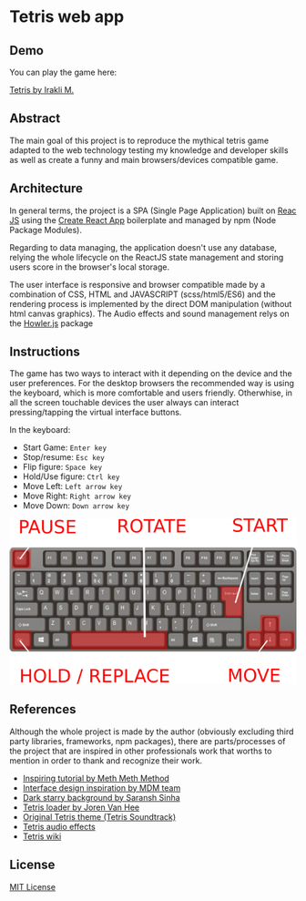 # Tetris web app

## Demo

You can play the game here:

[Tetris by Irakli M.](https://iraklimt.gitlab.io/tetris/)

## Abstract

The main goal of this project is to reproduce the mythical tetris game adapted to the web technology testing my knowledge and developer skills as well as create a funny and main browsers/devices compatible game.

## Architecture

In general terms, the project is a SPA (Single Page Application) built on [Reac JS](https://reactjs.org/) using the [Create React App](https://create-react-app.dev/) boilerplate and managed by npm (Node Package Modules).

Regarding to data managing, the application doesn't use any database, relying the whole lifecycle on the ReactJS state management and storing users score in the browser's local storage.

The user interface is responsive and browser compatible made by a combination of CSS, HTML and JAVASCRIPT (scss/html5/ES6) and the rendering process is implemented by the direct DOM manipulation (without html canvas graphics). The Audio effects and sound management relys on the [Howler.js](https://howlerjs.com/) package

## Instructions

The game has two ways to interact with it depending on the device and the user preferences.
For the desktop browsers the recommended way is using the keyboard, which is more comfortable and users friendly. Otherwhise, in all the screen touchable devices the user always can interact pressing/tapping the virtual interface buttons.

In the keyboard:

- Start Game: `Enter key`
- Stop/resume: `Esc key`
- Flip figure: `Space key`
- Hold/Use figure: `Ctrl key`
- Move Left: `Left arrow key`
- Move Right: `Right arrow key`
- Move Down: `Down arrow key`

![](src/images/instructions.png)

## References

Although the whole project is made by the author (obviously excluding third party libraries, frameworks, npm packages), there are parts/processes of the project that are inspired in other professionals work that worths to mention in order to thank and recognize their work.

- [Inspiring tutorial by Meth Meth Method](https://www.youtube.com/watch?v=H2aW5V46khA)
- [Interface design inspiration by MDM team](dribbble.com/mdm_ooo)
- [Dark starry background by Saransh Sinha](linkedin.com/in/saranshsinha)
- [Tetris loader by Joren Van Hee](https://github.com/JorenVanHee)
- [Original Tetris theme (Tetris Soundtrack)](https://www.youtube.com/watch?v=NmCCQxVBfyM)
- [Tetris audio effects](https://www.findsounds.com/ISAPI/search.dll?keywords=tetris)
- [Tetris wiki](https://tetris.wiki)

## License

[MIT License](https://en.wikipedia.org/wiki/MIT_License)
